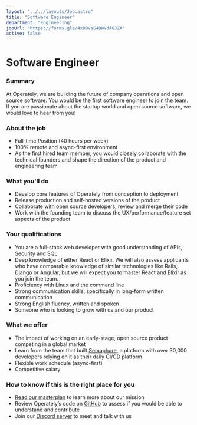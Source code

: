 ```yaml
---
layout: "../../layouts/Job.astro"
title: "Software Engineer"
department: "Engineering"
jobUrl: "https://forms.gle/4xD8vsG4BWVdA6JZA"
active: false
---
```


# Software Engineer

### Summary

At Operately, we are building the future of company operations and open source software. You would be the first software engineer to join the team. If you are passionate about the startup world and open source software, we would love to hear from you!

### About the job

- Full-time Position (40 hours per week)
- 100% remote and async-first environment
- As <span class="italic">the first hired team member</span>, you would closely collaborate with the technical founders and shape the direction of the product and engineering team

### What you'll do

- Develop core features of Operately from conception to deployment
- Release production and self-hosted versions of the product
- Collaborate with open source developers, review and merge their code
- Work with the founding team to discuss the UX/performance/feature set aspects of the product

### Your qualifications

- You are a full-stack web developer with good understanding of APIs, Security and SQL
- Deep knowledge of either React or Elixir. We will also assess applicants who have comparable knowledge of similar technologies like Rails, Django or Angular, but we will expect you to master React and Elixir as you join the team.
- Proficiency with Linux and the command line
- Strong communication skills, specifically in long-form written communication
- Strong English fluency, written and spoken
- Someone who is looking to grow with us and our product

### What we offer

- The impact of working on an early-stage, open source product competing in a global market
- Learn from the team that built <a href="https://semaphoreci.com">Semaphore</a>, a platform with over 30,000 developers relying on it as their daily CI/CD platform
- Flexible work schedule (async-first)
- Competitive salary

### How to know if this is the right place for you

- [Read our masterplan](/masterplan) to learn more about our mission
- Review Operately’s code on [GitHub](https://github.com/operately/operately) to assess if you would be able to understand and contribute
- Join our [Discord server](https://discord.com/invite/2ngnragJYV) to meet and talk with us
